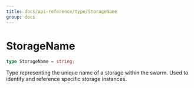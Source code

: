 ```yaml
---
title: docs/api-reference/type/StorageName
group: docs
---
```


# StorageName

```ts
type StorageName = string;
```

Type representing the unique name of a storage within the swarm.
Used to identify and reference specific storage instances.
